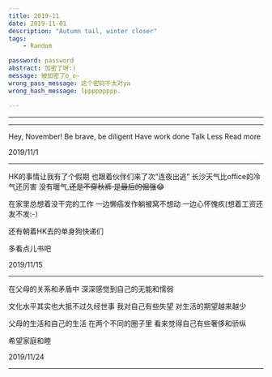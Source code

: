 ```yaml
---
title: 2019-11 
date: 2019-11-01  
description: "Autumn tail, winter closer"
tags: 
    - Random

password: password
abstract: 加密了呀:)
message: 被加密了o_o~
wrong_pass_message: 这个密码不太对ya
wrong_hash_message: lppppppppp.

---
```


--------
--------
Hey, November!
Be brave, be diligent
Have work done
Talk Less
Read more

2019/11/1
<!--more-->
--------

HK的事情让我有了个假期
也跟着伙伴们来了次“连夜出逃”
长沙天气比office的冷气还厉害
没有暖气,<s>还是不穿秋裤
是最后的倔强</s>😂

在家里总想着没干完的工作
一边懒癌发作躺被窝不想动
一边心怀愧疚(想着工资还发不发:-）


还有朝着HK去的单身狗快递们

多看点儿书吧

2019/11/15

-------

在父母的关系和矛盾中
深深感觉到自己的无能和懦弱

文化水平其实也大抵不过久经世事
我对自己有些失望
对生活的期望越来越少

父母的生活和自己的生活
在两个不同的圈子里
看来觉得自己有些奢侈和骄纵

希望家庭和睦

2019/11/24

--------
